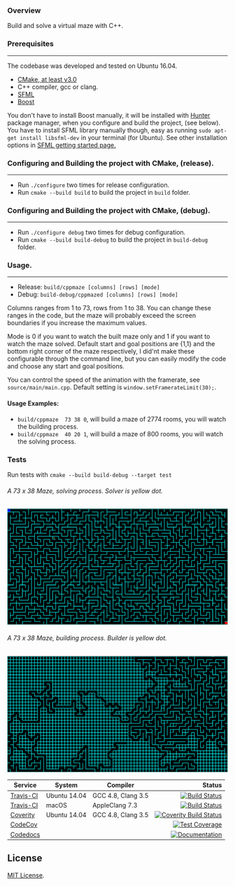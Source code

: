 ### Overview
Build and solve a virtual maze with C++.

### Prerequisites
---
The codebase was developed and tested on Ubuntu 16.04.

* [CMake, at least v3.0](https://cmake.org/)
* C++ compiler, gcc or clang.
* [SFML]( https://www.sfml-dev.org/index.php)
* [Boost](http://www.boost.org/)

You don't have to install Boost manually, it will be installed with [Hunter](https://github.com/ruslo/hunter) package manager,
when you configure and build the project, (see below).
You have to install SFML library manually though, easy as running `sudo apt-get install libsfml-dev` in your terminal
(for Ubuntu). See other installation options in [SFML getting started page.](https://www.sfml-dev.org/tutorials/2.4/start-linux.php)

### Configuring and Building the project with CMake, (release).
---
* Run `./configure` two times for release configuration.
* Run `cmake --build build` to build the project in `build` folder.
### Configuring and Building the project with CMake, (debug).
---
* Run `./configure debug` two times for debug configuration.
* Run `cmake --build build-debug` to build the project in `build-debug` folder.

### Usage.
---
* Release: `build/cppmaze [columns] [rows] [mode]`
* Debug: `build-debug/cppmazed [columns] [rows] [mode]`

Columns ranges from 1 to 73, rows from 1 to 38.
You can change these ranges in the code, but the maze will probably exceed the
screen boundaries if you increase the maximum values.

Mode is 0 if you want to watch the built maze only and 1 if you want to watch the
maze solved.
Default start and goal positions are {1,1} and the bottom right corner of the maze respectively,
I did'nt make these configurable through the command line, but you can easily modify the code
and choose any start and goal positions.

You can control the speed of the animation with the framerate, see `source/main/main.cpp`.
Default setting is  `window.setFramerateLimit(30);`.

#### Usage Examples:
* `build/cppmaze  73 38 0`, will build  a maze of 2774 rooms, you will watch the building process.
* `build/cppmaze  40 20 1`, will build  a maze of 800 rooms, you will watch the solving process.

### Tests
Run tests with `cmake --build build-debug --target test`


###### A 73 x 38 Maze, solving process. Solver is yellow dot.
![screenshot](https://github.com/drumaddict/cpp-maze/blob/master/screenshots/cppmaze1.png)

###### A 73 x 38 Maze, building process. Builder is yellow dot.
![screenshot](https://github.com/drumaddict/cpp-maze/blob/master/screenshots/cppmaze2.png)


| Service | System | Compiler | Status |
| ------- | ------ | -------- | -----: |
|  [Travis-CI](https://travis-ci.org/drumaddict/cpp-maze) | Ubuntu 14.04 | GCC 4.8, Clang 3.5 | [![Build Status](https://travis-ci.org/drumaddict/cpp-maze.svg?branch=master)](https://travis-ci.org/drumaddict/cpp-maze) |
|  [Travis-CI](https://travis-ci.org/drumaddict/cpp-maze) | macOS | AppleClang 7.3 | [![Build Status](https://travis-ci.org/drumaddict/cpp-maze.svg?branch=master)](https://travis-ci.org/drumaddict/cpp-maze) |
|  [Coverity](https://scan.coverity.com/projects/drumaddict-cpp-maze) | Ubuntu 14.04 | GCC 4.8, Clang 3.5 | [![Coverity Build Status](https://scan.coverity.com/projects/13445/badge.svg)](https://scan.coverity.com/projects/drumaddict-cpp-maze) |
|  [CodeCov](https://codecov.io/gh/drumaddict/cpp-maze) |   |  | [![Test Coverage](https://codecov.io/gh/drumaddict/cpp-maze/branch/master/graph/badge.svg)](https://codecov.io/gh/drumaddict/cpp-maze) |
|  [Codedocs](https://codedocs.xyz/drumaddict/cpp-maze/) |    |   | [![Documentation](https://codedocs.xyz/drumaddict/cpp-maze.svg)](https://codedocs.xyz/drumaddict/cpp-maze/) |

## License
 [MIT License](http://opensource.org/licenses/MIT).

